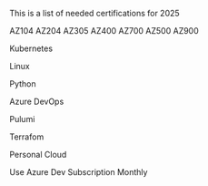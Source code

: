This is a list of needed certifications for 2025

AZ104
AZ204
AZ305
AZ400
AZ700
AZ500
AZ900

Kubernetes

Linux

Python

Azure DevOps

Pulumi

Terrafom

Personal Cloud

Use Azure Dev Subscription Monthly



